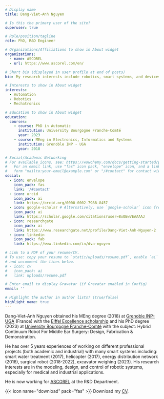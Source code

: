 ```yaml
---
# Display name
title: Dang-Viet-Anh Nguyen

# Is this the primary user of the site?
superuser: true

# Role/position/tagline
role: PhD, R&D Engineer

# Organizations/Affiliations to show in About widget
organizations:
  - name: ASCOREL
  - url: https://www.ascorel.com/en/

# Short bio (displayed in user profile at end of posts)
bio: My research interests include robotics, smart systems, and devices.

# Interests to show in About widget
interests:
  - Automation
  - Robotics
  - Mechatronics

# Education to show in About widget
education:
  courses:
    - course: PhD in Automatic
      institution: University Bourgogne Franche-Comté
      year: 2023
    - course: MEng in Electronics, Informatics and Systems
      institution: Grenoble INP - UGA
      year: 2018

# Social/Academic Networking
# For available icons, see: https://wowchemy.com/docs/getting-started/page-builder/#icons
#   For an email link, use "fas" icon pack, "envelope" icon, and a link in the
#   form "mailto:your-email@example.com" or "/#contact" for contact widget.
social:
  - icon: envelope
    icon_pack: fas
    link: '/#contact'
  - icon: orcid
    icon_pack: ai
    link: https://orcid.org/0000-0002-7988-8457
  - icon: google-scholar # Alternatively, use `google-scholar` icon from `ai` icon pack
    icon_pack: ai
    link: https://scholar.google.com/citations?user=8xOEwVEAAAAJ
  - icon: researchgate
    icon_pack: ai
    link: https://www.researchgate.net/profile/Dang-Viet-Anh-Nguyen-2
  - icon: linkedin
    icon_pack: fab
    link: https://www.linkedin.com/in/dva-nguyen

# Link to a PDF of your resume/CV.
# To use: copy your resume to `static/uploads/resume.pdf`, enable `ai` icons in `params.toml`,
# and uncomment the lines below.
# - icon: cv
#   icon_pack: ai
#   link: uploads/resume.pdf

# Enter email to display Gravatar (if Gravatar enabled in Config)
email: ''

# Highlight the author in author lists? (true/false)
highlight_name: true
---
```


Dang-Viet-Anh Nguyen obtained his MEng degree (2018) at [Grenoble INP-UGA](https://www.grenoble-inp.fr/) (France) with the [Eiffel Excellence scholarship](https://www.campusfrance.org/en/the-eiffel-scholarship-program) and his PhD degree (2023) at [University Bourgogne Franche-Comté](https://www.ubfc.fr/en/) with the subject: Hybrid Continuum Robot For Middle Ear Surgery: Design, Fabrication & Demonstration.

He has over 5 years experiences of working on different professional projects (both academic and industrial) with many smart systems including: smart water treatment (2017), helicopter (2017), energy distribution network (2018), surgical robot (2018-2022), excavator weighing (2023). His research interests are in the modeling, design, and control of robotic systems, especially for medical and industrial applications.

He is now working for [ASCOREL](https://www.ascorel.com/en/) at the R&D Department.

{{< icon name="download" pack="fas" >}} Download my [CV](https://dvanguyen.netlify.app/uploads/resume.pdf).
